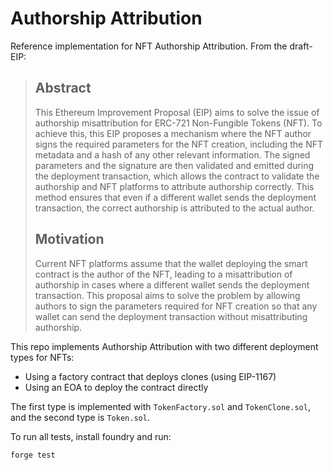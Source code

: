 # Authorship Attribution

Reference implementation for NFT Authorship Attribution. From the draft-EIP:

> ## Abstract
>
> This Ethereum Improvement Proposal (EIP) aims to solve the issue of authorship misattribution for ERC-721 Non-Fungible Tokens (NFT). To achieve this, this EIP proposes a mechanism where the NFT author signs the required parameters for the NFT creation, including the NFT metadata and a hash of any other relevant information. The signed parameters and the signature are then validated and emitted during the deployment transaction, which allows the contract to validate the authorship and NFT platforms to attribute authorship correctly. This method ensures that even if a different wallet sends the deployment transaction, the correct authorship is attributed to the actual author.
>
> ## Motivation
>
> Current NFT platforms assume that the wallet deploying the smart contract is the author of the NFT, leading to a misattribution of authorship in cases where a different wallet sends the deployment transaction. This proposal aims to solve the problem by allowing authors to sign the parameters required for NFT creation so that any wallet can send the deployment transaction without misattributing authorship.

This repo implements Authorship Attribution with two different deployment types for NFTs:

- Using a factory contract that deploys clones (using EIP-1167)
- Using an EOA to deploy the contract directly

The first type is implemented with `TokenFactory.sol` and `TokenClone.sol`, and the second type is `Token.sol`.

To run all tests, install foundry and run:

```
forge test
```
